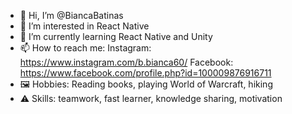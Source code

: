- 👋 Hi, I’m @BiancaBatinas
- 👀 I’m interested in React Native
- 🌱 I’m currently learning React Native and Unity
- 📫 How to reach me:
Instagram: https://www.instagram.com/b.bianca60/
Facebook: https://www.facebook.com/profile.php?id=100009876916711
- 🖼 Hobbies: Reading books, playing World of Warcraft, hiking
- ⚠️ Skills: teamwork, fast learner, knowledge sharing, motivation

<!---
BiancaBatinas/BiancaBatinas is a ✨ special ✨ repository because its `README.md` (this file) appears on your GitHub profile.
You can click the Preview link to take a look at your changes.
--->

